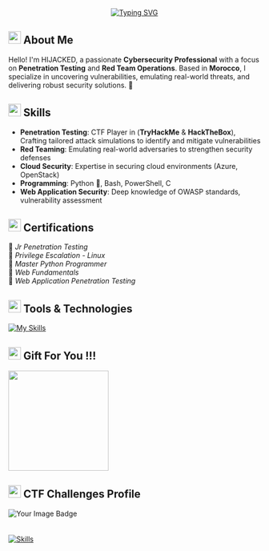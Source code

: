 <div align="center">
    <a href="https://git.io/typing-svg"><img src="https://readme-typing-svg.demolab.com?font=Roboto+Slab&color=%2306FCEB&size=30&center=true&vCenter=true&width=450&lines=I'm+HIJACKED;Cloud+Computing+Specialist;Python+Enthusiast;Tech+Innovator;Problem+Solver+%3C3" alt="Typing SVG"></a>
</div>

## <img src="https://media2.giphy.com/media/QssGEmpkyEOhBCb7e1/giphy.gif?cid=ecf05e47a0n3gi1bfqntqmob8g9aid1oyj2wr3ds3mg700bl&rid=giphy.gif" width ="25"><b> About Me </b>

Hello! I'm HIJACKED, a passionate **Cybersecurity Professional** with a focus on **Penetration Testing** and **Red Team Operations**. Based in **Morocco**, I specialize in uncovering vulnerabilities, emulating real-world threats, and delivering robust security solutions. 🚀  

## <img src="https://media2.giphy.com/media/QssGEmpkyEOhBCb7e1/giphy.gif?cid=ecf05e47a0n3gi1bfqntqmob8g9aid1oyj2wr3ds3mg700bl&rid=giphy.gif" width ="25"><b> Skills </b>

- **Penetration Testing**: CTF Player in (**TryHackMe** & **HackTheBox**), Crafting tailored attack simulations to identify and mitigate vulnerabilities  
- **Red Teaming**: Emulating real-world adversaries to strengthen security defenses  
- **Cloud Security**: Expertise in securing cloud environments (Azure, OpenStack)  
- **Programming**: Python 🐍, Bash, PowerShell, C  
- **Web Application Security**: Deep knowledge of OWASP standards, vulnerability assessment  

## <img src="https://media2.giphy.com/media/QssGEmpkyEOhBCb7e1/giphy.gif?cid=ecf05e47a0n3gi1bfqntqmob8g9aid1oyj2wr3ds3mg700bl&rid=giphy.gif" width ="25"><b> Certifications </b>

📌 *Jr Penetration Testing* <br>
📌 *Privilege Escalation - Linux*<br>
📌 *Master Python Programmer* <br>
📌 *Web Fundamentals* <br>
📌 *Web Application Penetration Testing* <br>

## <img src="https://media2.giphy.com/media/QssGEmpkyEOhBCb7e1/giphy.gif?cid=ecf05e47a0n3gi1bfqntqmob8g9aid1oyj2wr3ds3mg700bl&rid=giphy.gif" width ="25"><b> Tools & Technologies  </b>

[![My Skills](https://skillicons.dev/icons?i=github,git,linux,python,bash,azure,docker,discord,neovim,powershell,openstack,php,html,css,js,redux,mongodb,vim,visualstudio,vscode,stackoverflow,emacs,c,mysql&perline=12)](https://skillicons.dev)

## <img src="https://media2.giphy.com/media/QssGEmpkyEOhBCb7e1/giphy.gif?cid=ecf05e47a0n3gi1bfqntqmob8g9aid1oyj2wr3ds3mg700bl&rid=giphy.gif" width ="25"><b> Gift For You !!! </b>

<img src="qrcode.png" width ="200">

## <img src="https://media2.giphy.com/media/QssGEmpkyEOhBCb7e1/giphy.gif?cid=ecf05e47a0n3gi1bfqntqmob8g9aid1oyj2wr3ds3mg700bl&rid=giphy.gif" width ="25"><b> CTF Challenges Profile </b>
 <div style="display: flex;">
<img src="https://tryhackme-badges.s3.amazonaws.com/Harley1.png" alt="Your Image Badge" />
</div>

<br>
</br>
<a href="https://tryhackme.com/p/Harley1">
  <img src="skills.svg" alt="Skills" >
</a>
